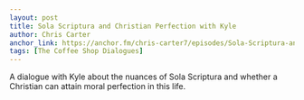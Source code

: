 ```yaml
---
layout: post
title: Sola Scriptura and Christian Perfection with Kyle
author: Chris Carter
anchor_link: https://anchor.fm/chris-carter7/episodes/Sola-Scriptura-and-Christian-Perfection-with-Kyle-el855k
tags: [The Coffee Shop Dialogues]
---
```


A dialogue with Kyle about the nuances of Sola Scriptura and whether a Christian can attain moral perfection in this life.
